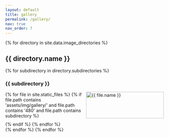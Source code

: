 ```yaml
---
layout: default
title: gallery
permalink: /gallery/
nav: true
nav_order: 7
---
```

<!-- Had to be here to work on github pages -->
<style>
    .image-grid {
  display: grid;
  grid-template-columns: repeat(auto-fill, minmax(200px, 1fr));
  grid-gap: 10px;
}

.image-grid img {
  width: 100%;
  height: auto;
}
</style>

{% for directory in site.data.image_directories %}
<h2>{{ directory.name }}</h2>
{% for subdirectory in directory.subdirectories %}
<h3>{{ subdirectory }}</h3>
<div class="image-grid">
{% for file in site.static_files %}
{% if file.path contains 'assets/img/gallery/' and file.path contains '480' and file.path contains subdirectory %}
<a href="{{ file.path | replace: '480', '1400' }}">
<img src="{{ file.path }}" alt="{{ file.name }}" />
</a>
{% endif %}
{% endfor %}
</div>
{% endfor %}
{% endfor %}
